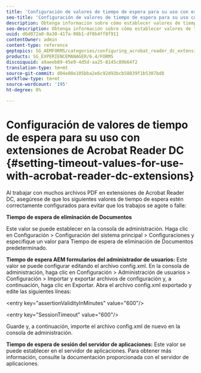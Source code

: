 ```yaml
---
title: 'Configuración de valores de tiempo de espera para su uso con extensiones de Acrobat Reader DC '
seo-title: 'Configuración de valores de tiempo de espera para su uso con extensiones de Acrobat Reader DC '
description: Obtenga información sobre cómo establecer valores de tiempo de espera para su uso con extensiones de Acrobat Reader DC.
seo-description: Obtenga información sobre cómo establecer valores de tiempo de espera para su uso con extensiones de Acrobat Reader DC.
uuid: d6d072a0-0a30-417a-98b1-df8b4ff8f911
contentOwner: admin
content-type: reference
geptopics: SG_AEMFORMS/categories/configuring_acrobat_reader_dc_extensions
products: SG_EXPERIENCEMANAGER/6.4/FORMS
discoiquuid: a9aeeb89-45e9-4d5d-aa25-8145c89b64f2
translation-type: tm+mt
source-git-commit: d04e08e105bba2e6c92d93bcb58839f1b5307bd8
workflow-type: tm+mt
source-wordcount: '195'
ht-degree: 0%

---
```



# Configuración de valores de tiempo de espera para su uso con extensiones de Acrobat Reader DC  {#setting-timeout-values-for-use-with-acrobat-reader-dc-extensions}

Al trabajar con muchos archivos PDF en extensiones de Acrobat Reader DC, asegúrese de que los siguientes valores de tiempo de espera estén correctamente configurados para evitar que los trabajos se agote o falle:

**Tiempo de espera de eliminación de Documentos**

Este valor se puede establecer en la consola de administración. Haga clic en Configuración > Configuración del sistema principal > Configuraciones y especifique un valor para Tiempo de espera de eliminación de Documentos predeterminado.

**Tiempo de espera AEM formularios del administrador de usuarios:** Este valor se puede configurar editando el archivo config.xml. En la consola de administración, haga clic en Configuración > Administración de usuarios > Configuración > Importar y exportar archivos de configuración y, a continuación, haga clic en Exportar. Abra el archivo config.xml exportado y edite las siguientes líneas:

&lt;entry key=&quot;assertionValidityInMinutes&quot; value=&quot;600&quot;/>

&lt;entry key=&quot;SessionTimeout&quot; value=&quot;600&quot;/>

Guarde y, a continuación, importe el archivo config.xml de nuevo en la consola de administración.

**Tiempo de espera de sesión del servidor de aplicaciones:** Este valor se puede establecer en el servidor de aplicaciones. Para obtener más información, consulte la documentación proporcionada con el servidor de aplicaciones.

